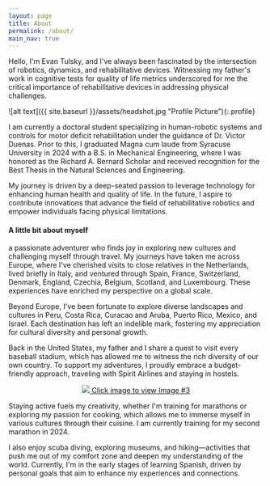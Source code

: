 ```yaml
---
layout: page
title: About
permalink: /about/
main_nav: true
---
```


Hello, I'm Evan Tulsky, and I've always been fascinated by the intersection of robotics, dynamics, and rehabilitative devices. Witnessing my father's work in cognitive tests for quality of life metrics underscored for me the critical importance of rehabilitative devices in addressing physical challenges.

![alt text]({{ site.baseurl }}/assets/headshot.jpg "Profile Picture"){:.profile}

I am currently a doctoral student specializing in human-robotic systems and controls for motor deficit rehabilitation under the guidance of Dr. Victor Duenas. Prior to this, I graduated Magna cum laude from Syracuse University in 2024 with a B.S. in Mechanical Engineering, where I was honored as the Richard A. Bernard Scholar and received recognition for the Best Thesis in the Natural Sciences and Engineering.

My journey is driven by a deep-seated passion to leverage technology for enhancing human health and quality of life. In the future, I aspire to contribute innovations that advance the field of rehabilitative robotics and empower individuals facing physical limitations.

<h4>A little bit about myself</h4>

a passionate adventurer who finds joy in exploring new cultures and challenging myself through travel. My journeys have taken me across Europe, where I've cherished visits to close relatives in the Netherlands, lived briefly in Italy, and ventured through Spain, France, Switzerland, Denmark, England, Czechia, Belgium, Scotland, and Luxembourg. These experiences have enriched my perspective on a global scale.

Beyond Europe, I've been fortunate to explore diverse landscapes and cultures in Peru, Costa Rica, Curacao and Aruba, Puerto Rico, Mexico, and Israel. Each destination has left an indelible mark, fostering my appreciation for cultural diversity and personal growth.

Back in the United States, my father and I share a quest to visit every baseball stadium, which has allowed me to witness the rich diversity of our own country. To support my adventures, I proudly embrace a budget-friendly approach, traveling with Spirit Airlines and staying in hostels.

<p align="center">
<a href="/assets/peru.jpg" data-lightbox="about" data-title="2024 ME Capstone"> <img src="/assets/peru.jpgg"> Click image to view </a>
<a href="/assets/scuba.jpg" data-lightbox="about" data-title="Spring Term Poster Presentation"> </a>
<a href="/assets/fallpresentation_microsoft.jpg" data-lightbox="about" data-title="Fall Term Presentation"> Image #3</a>
</p>

Staying active fuels my creativity, whether I'm training for marathons or exploring my passion for cooking, which allows me to immerse myself in various cultures through their cuisine. I am currently training for my second marathon in 2024.

I also enjoy scuba diving, exploring museums, and hiking—activities that push me out of my comfort zone and deepen my understanding of the world. Currently, I'm in the early stages of learning Spanish, driven by personal goals that aim to enhance my experiences and connections.

[centrarium]: https://github.com/bencentra/centrarium
[bencentra]: http://bencentra.com
[jekyll]: https://github.com/jekyll/jekyll
